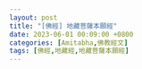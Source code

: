 ```yaml
---
layout: post
title: "[佛經] 地藏菩薩本願經"
date: 2023-06-01 00:09:00 +0800
categories: [Amitabha,佛教經文]
tags: [佛經,地藏經,地藏菩薩本願經]
---
```

   
<object data="../assets/post.file/ksitigarbha.pdf" width="1000" height="1000" type='application/pdf'></object>


